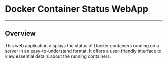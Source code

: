 # Docker Container Status WebApp

---

## Overview
This web application displays the status of Docker containers running on a server in an easy-to-understand format. It offers a user-friendly interface to view essential details about the running containers.
